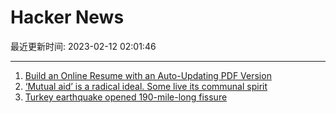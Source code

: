 # Hacker News

最近更新时间: 2023-02-12 02:01:46

--- 
1. [Build an Online Resume with an Auto-Updating PDF Version](https://bas.codes/posts/github-actions-resume/) 
2. [‘Mutual aid’ is a radical ideal. Some live its communal spirit](https://www.csmonitor.com/text_edition/Business/2023/0130/Mutual-aid-is-a-radical-ideal.-Some-live-its-communal-spirit) 
3. [Turkey earthquake opened 190-mile-long fissure](https://www.space.com/turkey-earthquake-satellite-images-200-mile-rupture) 
